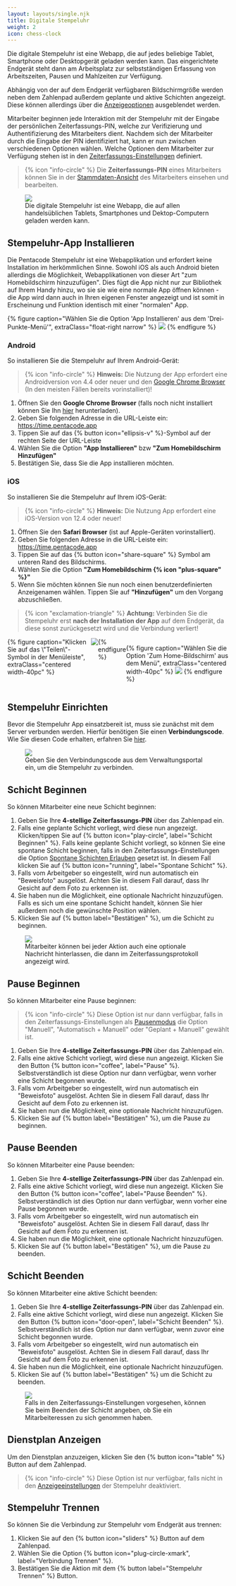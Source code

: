 ```yaml
---
layout: layouts/single.njk
title: Digitale Stempeluhr
weight: 2
icon: chess-clock
---
```


Die digitale Stempeluhr ist eine Webapp, die auf jedes beliebige Tablet, Smartphone oder Desktopgerät geladen werden kann. Das eingerichtete Endgerät steht dann am Arbeitsplatz zur selbstständigen Erfassung von Arbeitszeiten, Pausen und Mahlzeiten zur Verfügung.

Abhängig von der auf dem Endgerät verfügbaren Bildschirmgröße werden neben dem Zahlenpad außerdem geplante und aktive Schichten angezeigt. Diese können allerdings über die [Anzeigeoptionen](/hilfe/handbuch/zeiterfassung/#stempeluhren-verwalten) ausgeblendet werden.

Mitarbeiter beginnen jede Interaktion mit der Stempeluhr mit der Eingabe der persönlichen Zeiterfassungs-PIN, welche zur Verifizierung und Authentifizierung des Mitarbeiters dient. Nachdem sich der Mitarbeiter durch die Eingabe der PIN identifiziert hat, kann er nun zwischen verschiedenen Optionen wählen. Welche Optionen dem Mitarbeiter zur Verfügung stehen ist in den [Zeiterfassungs-Einstellungen](/hilfe/handbuch/einstellungen/zeiterfassung) definiert.

> {% icon "info-circle" %} Die **Zeiterfassungs-PIN** eines Mitarbeiters können Sie in der [Stammdaten-Ansicht](/hilfe/handbuch/mitarbeiter/stammdaten/) des Mitarbeiters einsehen und bearbeiten.

<figure>
<img src="stempeluhr.png" />
<figcaption>Die digitale Stempeluhr ist eine Webapp, die auf allen handelsüblichen Tablets, Smartphones und Dektop-Computern geladen werden kann.</figcaption>
</figure>

## Stempeluhr-App Installieren

Die Pentacode Stempeluhr ist eine Webapplikation und erfordert keine Installation im herkömmlichen Sinne. Sowohl iOS als auch Android bieten allerdings die Möglichkeit, Webapplikationen von dieser Art "zum Homebildschirm hinzuzufügen". Dies fügt die App nicht nur zur Bibliothek auf Ihrem Handy hinzu, wo sie sie wie eine normale App öffnen können - die App wird dann auch in Ihren eigenen Fenster angezeigt und ist somit in Erscheinung und Funktion identisch mit einer "normalen" App.

{% figure caption="Wählen Sie die Option 'App Installieren' aus dem 'Drei-Punkte-Menü'", extraClass="float-right narrow" %}
<img src="../mitarbeiter-app/installieren-android.png" />
{% endfigure %}

### Android

So installieren Sie die Stempeluhr auf Ihrem Android-Gerät:

> {% icon "info-circle" %} **Hinweis:** Die Nutzung der App erfordert eine
> Androidversion von 4.4 oder neuer und den [Google Chrome
> Browser](https://play.google.com/store/apps/details?id=com.android.chrome) (In
> den meisten Fällen bereits vorinstalliert)!

1. Öffnen Sie den **Google Chrome Browser** (falls noch nicht installiert können
   Sie Ihn
   [hier](https://play.google.com/store/apps/details?id=com.android.chrome)
   herunterladen).
2. Geben Sie folgenden Adresse in die URL-Leiste ein:
   https://time.pentacode.app
3. Tippen Sie auf das {% button icon="ellipsis-v" %}-Symbol auf der rechten
   Seite der URL-Leiste
4. Wählen Sie die Option **"App Installieren"** bzw **"Zum Homebildschirm
   Hinzufügen"**
5. Bestätigen Sie, dass Sie die App installieren möchten.

### iOS

So installieren Sie die Stempeluhr auf Ihrem iOS-Gerät:

> {% icon "info-circle" %} **Hinweis:** Die Nutzung App erfordert eine
> iOS-Version von 12.4 oder neuer!

1. Öffnen Sie den **Safari Browser** (ist auf Apple-Geräten vorinstalliert).
2. Geben Sie folgenden Adresse in die URL-Leiste ein:
   https://time.pentacode.app
3. Tippen Sie auf das {% button icon="share-square" %} Symbol am unteren Rand
   des Bildschirms.
4. Wählen Sie die Option **"Zum Homebildschirm {% icon "plus-square" %}"**
5. Wenn Sie möchten können Sie nun noch einen benutzerdefinierten Anzeigenamen
   wählen. Tippen Sie auf **"Hinzufügen"** um den Vorgang abzuschließen.

> {% icon "exclamation-triangle" %} **Achtung:** Verbinden Sie die Stempeluhr erst **nach der Installation der App** auf dem Endgerät,
> da diese sonst zurückgesetzt wird und die Verbindung verliert!

<div style="display:flex;flex-direction:row;">
   {% figure caption="Klicken Sie auf das \"Teilen\"-Symbol in der Menüleiste", extraClass="centered width-40pc" %}
   <img src="installieren-ios-1.webp" />
   {% endfigure %}

   {% figure caption="Wählen Sie die Option 'Zum Home-Bildschirm' aus dem Menü", extraClass="centered width-40pc" %}
   <img src="installieren-ios-2.webp" />
   {% endfigure %}
</div>

## Stempeluhr Einrichten

Bevor die Stempeluhr App einsatzbereit ist, muss sie zunächst mit dem Server verbunden werden. Hierfür benötigen Sie einen **Verbindungscode**. Wie Sie diesen Code erhalten, erfahren Sie [hier](/hilfe/handbuch/zeiterfassung/#stempeluhr-einrichten).

<figure>
<img src="stempeluhr_einrichten_3.png" />
<figcaption>Geben Sie den Verbindungscode aus dem Verwaltungsportal ein, um die Stempeluhr zu verbinden.</figcaption>
</figure>

## Schicht Beginnen

So können Mitarbeiter eine neue Schicht beginnen:

1. Geben Sie Ihre **4-stellige Zeiterfassungs-PIN** über das Zahlenpad ein.
2. Falls eine geplante Schicht vorliegt, wird diese nun angezeigt. Klicken/tippen Sie auf {% button icon="play-circle", label="Schicht Beginnen" %}. Falls keine geplante Schicht vorliegt, so können Sie eine spontane Schicht beginnen, falls in den Zeiterfassungs-Einstellungen die Option [Spontane Schichten Erlauben](/hilfe/handbuch/einstellungen/zeiterfassung/#spontane-schichten) gesetzt ist. In diesem Fall klicken Sie auf {% button icon="running", label="Spontane Schicht" %}.
3. Falls vom Arbeitgeber so eingestellt, wird nun automatisch ein "Beweisfoto" ausgelöst. Achten Sie in diesem Fall darauf, dass Ihr Gesicht auf dem Foto zu erkennen ist.
4. Sie haben nun die Möglichkeit, eine optionale Nachricht hinzuzufügen. Falls es sich um eine spontane Schicht handelt, können Sie hier außerdem noch die gewünschte Position wählen.
5. Klicken Sie auf {% button label="Bestätigen" %}, um die Schicht zu beginnen.

<figure>
<img src="stempeluhr_schicht_beginnen.png" />
<figcaption>Mitarbeiter können bei jeder Aktion auch eine optionale Nachricht hinterlassen, die dann im Zeiterfassungsprotokoll angezeigt wird.</figcaption>
</figure>

## Pause Beginnen

So können Mitarbeiter eine Pause beginnen:

> {% icon "info-circle" %} Diese Option ist nur dann verfügbar, falls in den Zeiterfassungs-Einstellungen als [Pausenmodus](/hilfe/handbuch/einstellungen/zeiterfassung/#pausenmodus) die Option "Manuell", "Automatisch + Manuell" oder "Geplant + Manuell" gewählt ist.

1. Geben Sie Ihre **4-stellige Zeiterfassungs-PIN** über das Zahlenpad ein.
2. Falls eine aktive Schicht vorliegt, wird diese nun angezeigt. Klicken Sie den Button {% button icon="coffee", label="Pause" %}. Selbstverständlich ist diese Option nur dann verfügbar, wenn vorher eine Schicht begonnen wurde.
3. Falls vom Arbeitgeber so eingestellt, wird nun automatisch ein "Beweisfoto" ausgelöst. Achten Sie in diesem Fall darauf, dass Ihr Gesicht auf dem Foto zu erkennen ist.
4. Sie haben nun die Möglichkeit, eine optionale Nachricht hinzuzufügen.
5. Klicken Sie auf {% button label="Bestätigen" %}, um die Pause zu beginnen.

## Pause Beenden

So können Mitarbeiter eine Pause beenden:

1. Geben Sie Ihre **4-stellige Zeiterfassungs-PIN** über das Zahlenpad ein.
2. Falls eine aktive Schicht vorliegt, wird diese nun angezeigt. Klicken Sie den Button {% button icon="coffee", label="Pause Beenden" %}. Selbstverständlich ist dies Option nur dann verfügbar, wenn vorher eine Pause begonnen wurde.
3. Falls vom Arbeitgeber so eingestellt, wird nun automatisch ein "Beweisfoto" ausgelöst. Achten Sie in diesem Fall darauf, dass Ihr Gesicht auf dem Foto zu erkennen ist.
4. Sie haben nun die Möglichkeit, eine optionale Nachricht hinzuzufügen.
5. Klicken Sie auf {% button label="Bestätigen" %}, um die Pause zu beenden.

## Schicht Beenden

So können Mitarbeiter eine aktive Schicht beenden:

1. Geben Sie Ihre **4-stellige Zeiterfassungs-PIN** über das Zahlenpad ein.
2. Falls eine aktive Schicht vorliegt, wird diese nun angezeigt. Klicken Sie den Button {% button icon="door-open", label="Schicht Beenden" %}. Selbstverständlich ist dies Option nur dann verfügbar, wenn zuvor eine Schicht begonnen wurde.
3. Falls vom Arbeitgeber so eingestellt, wird nun automatisch ein "Beweisfoto" ausgelöst. Achten Sie in diesem Fall darauf, dass Ihr Gesicht auf dem Foto zu erkennen ist.
4. Sie haben nun die Möglichkeit, eine optionale Nachricht hinzuzufügen.
5. Klicken Sie auf {% button label="Bestätigen" %} um die Schicht zu beenden.

<figure>
<img src="stempeluhr_schicht_beenden.png" />
<figcaption>Falls in den Zeiterfassungs-Einstellungen vorgesehen, können Sie beim Beenden der Schicht angeben, ob Sie ein Mitarbeiteressen zu sich genommen haben.</figcaption>
</figure>

## Dienstplan Anzeigen

Um den Dienstplan anzuzeigen, klicken Sie den {% button icon="table" %} Button auf dem Zahlenpad.

> {% icon "info-circle" %} Diese Option ist nur verfügbar, falls nicht in den [Anzeigeeinstellungen](/hilfe/handbuch/zeiterfassung/#anzeige) der Stempeluhr deaktiviert.

## Stempeluhr Trennen

So können Sie die Verbindung zur Stempeluhr vom Endgerät aus trennen:

1. Klicken Sie auf den {% button icon="sliders" %} Button auf dem Zahlenpad.
2. Wählen Sie die Option {% button icon="plug-circle-xmark", label="Verbindung Trennen" %}.
3. Bestätigen Sie die Aktion mit dem {% button label="Stempeluhr Trennen" %} Button.